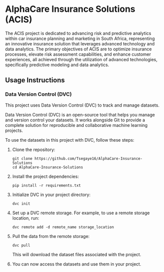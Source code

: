 # AlphaCare Insurance Solutions (ACIS)

The ACIS project is dedicated to advancing risk and predictive analytics within car insurance planning and marketing in South Africa, representing an innovative insurance solution that leverages advanced technology and data analytics. The primary objectives of ACIS are to optimize insurance processes, elevate risk assessment capabilities, and enhance customer experiences, all achieved through the utilization of advanced technologies, specifically predictive modeling and data analytics.

## Usage Instructions

### Data Version Control (DVC)

This project uses Data Version Control (DVC) to track and manage datasets.

Data Version Control (DVC) is an open-source tool that helps you manage and version control your datasets. It works alongside Git to provide a complete solution for reproducible and collaborative machine learning projects.

To use the datasets in this project with DVC, follow these steps:

1. Clone the repository:

   ```
   git clone https://github.com/Tsegaye16/AlphaCare-Insurance-Solutions
   cd AlphaCare-Insurance-Solutions
   ```

2. Install the project dependencies:

   ```
   pip install -r requirements.txt
   ```

3. Initialize DVC in your project directory:

   ```
   dvc init
   ```

4. Set up a DVC remote storage. For example, to use a remote storage location, run:

   ```
   dvc remote add -d remote_name storage_location
   ```

5. Pull the data from the remote storage:

   ```
   dvc pull
   ```

   This will download the dataset files associated with the project.

6. You can now access the datasets and use them in your project.
